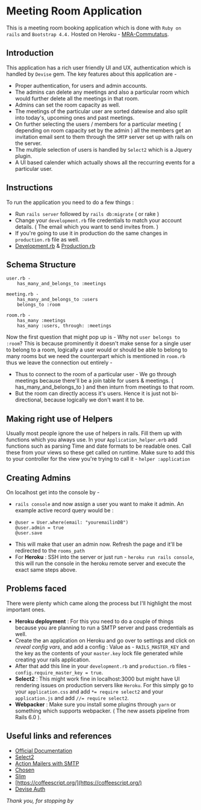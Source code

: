 # Meeting Room Application
This is a meeting room booking application which is done with `Ruby on rails` and `Bootstrap 4.4.` 
Hosted on Heroku - [MRA-Commutatus](https://mra-commutatus.herokuapp.com/).

## Introduction

This application has a rich user friendly UI and UX, authentication which is handled by `Devise` gem. 
The key features about this application are -

- Proper authentication, for users and admin accounts.
- The admins can delete any meetings and also a particular room which would further delete all the meetings in that room. 
- Admins can set the room capacity as well. 
- The meetings of the particular user are sorted datewise and also split into today's, upcoming ones and past meetings. 
- On further selecting the users / members for a particular meeting ( depending on room capacity set by the admin ) all the members get an invitation email sent to them through the `SMTP` server set up with rails on the server. 
- The multiple selection of users is handled by `Select2` which is a Jquery plugin. 
- A UI based calender which actually shows all the reccurring events for a particular user. 

## Instructions
To run the application you need to do a few things : 

- Run `rails server` followed by `rails db:migrate` ( or rake )
- Change your `development.rb` file credentials to match your account details. 
( The email which you want to send invites from. )
- If you're going to use it in production do the same changes in `production.rb` file as well. 
- [Development.rb](config/environments/development.rb) & [Production.rb](config/environments/production.rb)

## Schema Structure 

```
user.rb -
    has_many_and_belongs_to :meetings

meeting.rb -
    has_many_and_belongs_to :users 
    belongs_to :room

room.rb -
    has_many :meetings
    has_many :users, through: :meetings
```

Now the first question that might pop up is - Why not `user belongs to :room`? 
This is because prominently it doesn't make sense for a single user to belong to a room, 
logically a user would or should be able to belong to many rooms but we need the counterpart
which is mentioned in `room.rb` thus we leave the connection out entirely - 
- Thus to connect to the room of a particular user - We go through meetings because there'll
be a join table for users & meetings. ( has_many_and_belongs_to ) and then inturn from meetings 
to that room. 
- But the room can directly access it's users. Hence it is just not bi-directional, because logically 
we don't want it to be.

## Making right use of Helpers
Usually most people ignore the use of helpers in rails. Fill them up with functions which you always use. In your `Application_helper.erb` add functions such as parsing Time and date formats to be readable ones. Call these from your views so these get called on runtime. 
Make sure to add this to your controller for the view you're trying to call it -
`helper :application`

## Creating Admins
On localhost get into the console by -
- `rails console` and now assign a user you want to make it admin. An example active record query would be : 
- ```
  @user = User.where(email: "youremailinDB")
  @user.admin = true
  @user.save
  ```
- This will make that user an admin now. Refresh the page and it'll be redirected to the `rooms_path`
- For **Heroku** : SSH into the server or just run -
  `heroku run rails console`, this will run the console in the heroku remote server and execute the exact same steps above.

## Problems faced 
There were plenty which came along the process but I'll highlight the most important ones. 

- **Heroku deployment** : For this you need to do a couple of things because you are planning to run 
a SMTP server and pass credentials as well. 
- Create the an application on Heroku and go over to settings and click on *reveal config vars*, 
and add a config : Value as - `RAILS_MASTER_KEY` and the key as the contents of your `master.key` 
lock file generated while creating your rails application.
- After that add this line in your `development.rb` and `production.rb` files - 
`config.require_master_key = true`.
- **Select2** : This might work fine in localhost:3000 but might have UI rendering issues on production 
servers like `Heroku`. For this simply go to your `application.css` and add `*= require select2` and your                     `application.js` and add `//= require select2`.
- **Webpacker** : Make sure you install some plugins through `yarn` or something which supports 
webpacker. ( The new assets pipeline from Rails 6.0 ).

## Useful links and references 

- [Official Documentation](https://guides.rubyonrails.org/getting_started.html)
- [Select2](https://medium.com/@psmy/rails-6-stimulus-and-select2-de4a4d2b59e4)
- [Action Mailers with SMTP](https://dev.to/morinoko/sending-emails-in-rails-with-action-mailer-and-gmail-35g4)
- [Chosen](https://harvesthq.github.io/chosen/)
- [Slim](http://slim-lang.com/)
- [https://coffeescript.org/](https://coffeescript.org/)
- [Devise Auth](https://github.com/heartcombo/devise)


_Thank you, for stopping by_          
 
